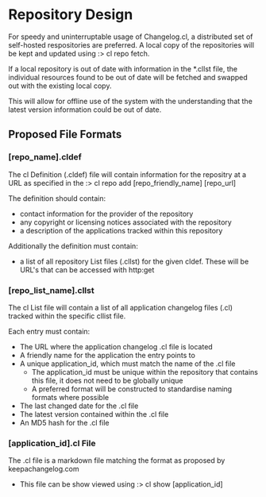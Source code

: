 # Repository Design

For speedy and uninterruptable usage of Changelog.cl, a distributed set of self-hosted respositories are preferred. 
A local copy of the repositories will be kept and updated using :> cl repo fetch.

If a local repository is out of date with information in the *.cllst file, the individual resources found to be out of date will be fetched and swapped out with the existing local copy.

This will allow for offline use of the system with the understanding that the latest version information could be out of date.



## Proposed File Formats

### [repo_name].cldef

The cl Definition (.cldef) file will contain information for the repositry at a URL as specified in the :> cl repo add [repo_friendly_name] [repo_url]

The definition should contain: 
- contact information for the provider of the repository
- any copyright or licensing notices associated with the repository
- a description of the applications tracked within this repository

Additionally the definition must contain:
- a list of all repository List files (.cllst) for the given cldef. These will be URL's that can be accessed with http:get

### [repo_list_name].cllst

The cl List file will contain a list of all application changelog files (.cl) tracked within the specific cllist file.

Each entry must contain:
- The URL where the application changelog .cl file is located
- A friendly name for the application the entry points to
- A unique application_id, which must match the name of the .cl file
    - The application_id must be unique within the repository that contains this file, it does not need to be globally unique
    - A preferred format will be constructed to standardise naming formats where possible
- The last changed date for the .cl file
- The latest version contained within the .cl file
- An MD5 hash for the .cl file

### [application_id].cl File

The .cl file is a markdown file matching the format as proposed by keepachangelog.com

- This file can be show viewed using :> cl show [application_id] 